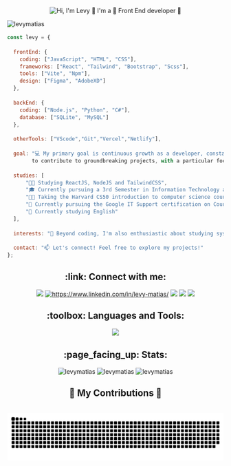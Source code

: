<p align="center">
  <img src="https://github.com/LevyMatias/levymatias/raw/main/github/githubProfile2.gif" alt="Hi, I'm Levy 👋 I'm a 🚀 Front End developer 🚀">
</p>

<p align="left"> <img src="https://komarev.com/ghpvc/?username=levymatias&label=Profile%20views&color=0e75b6&style=flat" alt="levymatias" /> </p>

```javascript
const levy = {

  frontEnd: {
    coding: ["JavaScript", "HTML", "CSS"],
    frameworks: ["React", "Tailwind", "Bootstrap", "Scss"],
    tools: ["Vite", "Npm"],
    design: ["Figma", "AdobeXD"]
  },

  backEnd: {
    coding: ["Node.js", "Python", "C#"],
    database: ["SQLite", "MySQL"]
  },

  otherTools: ["VScode","Git","Vercel","Netlify"],
  
  goal: "💻 My primary goal is continuous growth as a developer, constantly learning and seeking opportunities
        to contribute to groundbreaking projects, with a particular focus on exploring the vast universe of JavaScript.",

  studies: [
      "👨‍💻 Studying ReactJS, NodeJS and TailwindCSS",
      "🎓 Currently pursuing a 3rd Semester in Information Technology at Univesp",
      "👨‍💻 Taking the Harvard CS50 introduction to computer science course",
      "🌱 Currently pursuing the Google IT Support certification on Coursera",
      "📙 Currently studying English"
  ],
  
  interests: "🚀 Beyond coding, I'm also enthusiastic about studying systems and networks",
    
  contact: "📫 Let's connect! Feel free to explore my projects!"
};

```

<h2 align="center">:link: Connect with me:</h2>
<p align="center" >
  <a href="https://levymatias.github.io/Portfolio/" target="blank"> <img src="https://img.shields.io/badge/website-000000?style=for-the-badge&logo=About.me&logoColor=white" /></a>
  <a href="https://linkedin.com/in/https://www.linkedin.com/in/levy-matias/" target="blank"><img src="https://img.shields.io/badge/LinkedIn-0077B5?style=for-the-badge&logo=linkedin&logoColor=white" alt="https://www.linkedin.com/in/levy-matias/"/></a> 
  <a href="mailto:levisilvas2018@gmail.com"> <img src="https://img.shields.io/badge/Gmail-D14836?style=for-the-badge&logo=gmail&logoColor=white"/></a> 
  <a href="tel:+11976857986"> <img src="https://img.shields.io/badge/WhatsApp-25D366?style=for-the-badge&logo=whatsapp&logoColor=white"/></a>     <a href="tel:+11976857986"> <img src="https://img.shields.io/badge/Telegram-2CA5E0?style=for-the-badge&logo=telegram&logoColor=white"/></a>

</p>

<h2 align="center">:toolbox: Languages and Tools:</h2>
<p align="center">
  <a href="https://skillicons.dev">
    <img src="https://skillicons.dev/icons?i=javascript,react,css,sass,tailwind,bootstrap,vite,git,md,nodejs,python,cs,c,figma,xd,vscode,visualstudio,linux,mysql,postman,netlify,vercel&perline=8" />
  </a>
</p>

<h2 align="center">:page_facing_up: Stats:</h2>
<div align="center">
  <img width=390 align="ce" src="https://github-readme-streak-stats.herokuapp.com/?user=levymatias&layout=compact&theme=tokyonight" alt="levymatias" />
  <img width=390 align="" src="https://github-readme-stats.vercel.app/api?username=levymatias&show_icons=true&locale=en&layout=compact&theme=tokyonight" alt="levymatias" />
  <img width=325 align="" src="https://github-readme-stats.vercel.app/api/top-langs?username=levymatias&show_icons=true&locale=en&layout=compact&theme=tokyonight" alt="levymatias" />
</div>

<div align="center">
  <h2>🐍 My Contributions 🐍</h2>
  <br>
  <img alt="snake eating my contributions" src="https://raw.githubusercontent.com/LevyMatias/levymatias/output/github-contribution-grid-snake.svg" />
  
  <br/><br/><br/>
</div>
  
